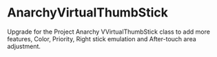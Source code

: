 # AnarchyVirtualThumbStick
Upgrade for the Project Anarchy VVirtualThumbStick class to add more features, Color, Priority, Right stick emulation and After-touch area adjustment.
